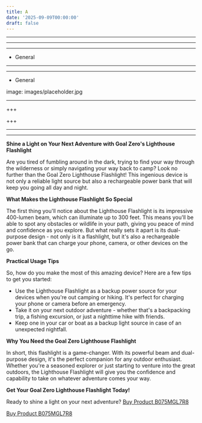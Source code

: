 ```yaml
---
title: A
date: '2025-09-09T00:00:00'
draft: false
---
```


---



---

---




- General
---

---

- General

image: images/placeholder.jpg

---

+++






+++





---



---
**Shine a Light on Your Next Adventure with Goal Zero's Lighthouse Flashlight**

Are you tired of fumbling around in the dark, trying to find your way through the wilderness or simply navigating your way back to camp? Look no further than the Goal Zero Lighthouse Flashlight! This ingenious device is not only a reliable light source but also a rechargeable power bank that will keep you going all day and night.

**What Makes the Lighthouse Flashlight So Special**

The first thing you'll notice about the Lighthouse Flashlight is its impressive 400-lumen beam, which can illuminate up to 300 feet. This means you'll be able to spot any obstacles or wildlife in your path, giving you peace of mind and confidence as you explore. But what really sets it apart is its dual-purpose design - not only is it a flashlight, but it's also a rechargeable power bank that can charge your phone, camera, or other devices on the go.

**Practical Usage Tips**

So, how do you make the most of this amazing device? Here are a few tips to get you started:

* Use the Lighthouse Flashlight as a backup power source for your devices when you're out camping or hiking. It's perfect for charging your phone or camera before an emergency.
* Take it on your next outdoor adventure - whether that's a backpacking trip, a fishing excursion, or just a nighttime hike with friends.
* Keep one in your car or boat as a backup light source in case of an unexpected nightfall.

**Why You Need the Goal Zero Lighthouse Flashlight**

In short, this flashlight is a game-changer. With its powerful beam and dual-purpose design, it's the perfect companion for any outdoor enthusiast. Whether you're a seasoned explorer or just starting to venture into the great outdoors, the Lighthouse Flashlight will give you the confidence and capability to take on whatever adventure comes your way.

**Get Your Goal Zero Lighthouse Flashlight Today!**

Ready to shine a light on your next adventure? [Buy Product B075MGL7R8](https://www.amazon.com/Goal-Zero-Lighthouse-Flashlight-Recharger/dp/B075MGL7R8/)

[Buy Product B075MGL7R8](https://www.amazon.com/Goal-Zero-Lighthouse-Flashlight-Recharger/dp/B075MGL7R8/)